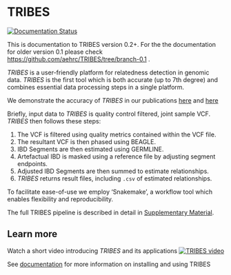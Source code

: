 TRIBES
======

[![Documentation Status](https://readthedocs.org/projects/tribes/badge/?version=latest)](http://tribes.readthedocs.io/en/latest/?badge=latest)

This is documentation to TRIBES version 0.2+. For the the documentation for older version 0.1 please check https://github.com/aehrc/TRIBES/tree/branch-0.1 .


*TRIBES* is a user-friendly platform for relatedness detection in genomic data.
*TRIBES* is the first tool which is both accurate (up to 7th degree) and
combines essential data processing steps in a single platform.


We demonstrate the accuracy of *TRIBES* in our publications [here](https://www.biorxiv.org/content/10.1101/686253v1) and [here](https://www.biorxiv.org/content/10.1101/685925v2)

Briefly, input data to *TRIBES* is quality control filtered, joint sample VCF. *TRIBES* then follows these steps:
1) The VCF is filtered using quality metrics contained within the VCF file.  
2) The resultant VCF is then phased using BEAGLE.
3) IBD Segments are then estimated using GERMLINE.
4) Artefactual IBD is masked using a reference file by adjusting segment endpoints.
5) Adjusted IBD Segments are then summed to estimate relationships.
6) *TRIBES* returns result files, including `.csv` of estimated relationships.

To facilitate ease-of-use we employ ‘Snakemake’, a workflow tool which enables flexibility and reproducibility.

The full TRIBES pipeline is described in detail in [Supplementary Material](https://www.biorxiv.org/content/10.1101/686253v1.supplementary-material).

## Learn more
Watch a short video introducing *TRIBES* and its applications
[![TRIBES video](docs/assets/tribes_video.jpg)](https://www.thinkable.org/submission_entries/l3jw6v8G)


See [documentation](https://tribes.readthedocs.io/) for more information on installing and using TRIBES

